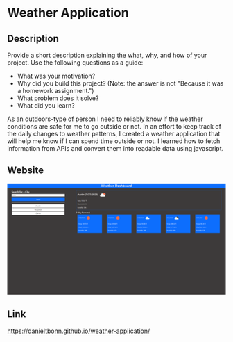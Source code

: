 # Weather Application

## Description

Provide a short description explaining the what, why, and how of your project. Use the following questions as a guide:

- What was your motivation?
- Why did you build this project? (Note: the answer is not "Because it was a homework assignment.")
- What problem does it solve?
- What did you learn?

As an outdoors-type of person I need to reliably know if the weather conditions are safe for me to go outside or not. In
an effort to keep track of the daily changes to weather patterns, I created a weather application that will help me know
if I can spend time outside or not. I learned how to fetch information from APIs and convert them into readable data using javascript.

## Website

![Weather-Application](./Assets/images/weather-application-pic.png)

## Link

https://danieltbonn.github.io/weather-application/

